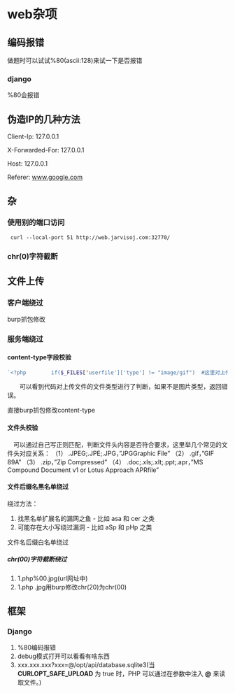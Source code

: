 # web杂项



## 编码报错

做题时可以试试%80(ascii:128)来试一下是否报错

### django

%80会报错

## 伪造IP的几种方法

 Client-Ip: 127.0.0.1

 X-Forwarded-For: 127.0.0.1

 Host: 127.0.0.1

 Referer: www.google.com

## 杂

### 使用别的端口访问

```SHELL
 curl --local-port 51 http://web.jarvisoj.com:32770/
```



### chr(0)字符截断

## 文件上传

### 客户端绕过

burp抓包修改

### 服务端绕过

#### content-type字段校验



```php
`<?php        if($_FILES['userfile']['type'] != "image/gif")  #这里对上传的文件类型进行判断，如果不是image/gif类型便返回错误。                {                    echo "Sorry, we only allow uploading GIF images";                 exit;                 }         $uploaddir = 'uploads/';         $uploadfile = $uploaddir . basename($_FILES['userfile']['name']);         if (move_uploaded_file($_FILES['userfile']['tmp_name'], $uploadfile))             {                 echo "File is valid, and was successfully uploaded.\n";                } else {                     echo "File uploading failed.\n";    }     ?>`
```

　　可以看到代码对上传文件的文件类型进行了判断，如果不是图片类型，返回错误。

直接burp抓包修改content-type

#### 文件头校验

　可以通过自己写正则匹配，判断文件头内容是否符合要求，这里举几个常见的文件头对应关系：
（1） .JPEG;.JPE;.JPG，”JPGGraphic File”
（2） .gif，”GIF 89A”
（3） .zip，”Zip Compressed”
（4） .doc;.xls;.xlt;.ppt;.apr，”MS Compound Document v1 or Lotus Approach APRfile”

#### 文件后缀名黑名单绕过

绕过方法：

1. 找黑名单扩展名的漏网之鱼 - 比如 asa 和 cer 之类
2. 可能存在大小写绕过漏洞 - 比如 aSp 和 pHp 之类

文件名后缀白名单绕过

##### chr(00)字符截断绕过

1. 1.php%00.jpg(url网址中)
2. 1.php .jpg用burp修改chr(20)为chr(00)

## 框架

### Django 

1. %80编码报错
2. debug模式打开可以看看有啥东西
3. xxx.xxx.xxx?xxx=@/opt/api/database.sqlite3(当 **CURLOPT_SAFE_UPLOAD** 为 true 时，PHP 可以通过在参数中注入 **@** 来读取文件。)

